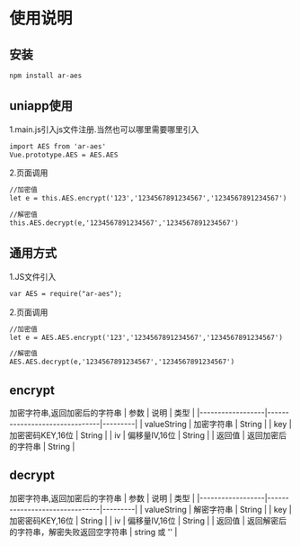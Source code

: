 # 使用说明

## 安装

```html
npm install ar-aes
```

## uniapp使用

1.main.js引入js文件注册.当然也可以哪里需要哪里引入

```html
import AES from 'ar-aes'
Vue.prototype.AES = AES.AES
```

2.页面调用

```html
//加密值
let e = this.AES.encrypt('123','1234567891234567','1234567891234567')

//解密值
this.AES.decrypt(e,'1234567891234567','1234567891234567')
```

## 通用方式

1.JS文件引入

```html
var AES = require("ar-aes");

```

2.页面调用

```html
//加密值
let e = AES.AES.encrypt('123','1234567891234567','1234567891234567')

//解密值
AES.AES.decrypt(e,'1234567891234567','1234567891234567')
```

## encrypt

加密字符串,返回加密后的字符串
| 参数              | 说明                           | 类型     |
|------------------|-------------------------------|---------|
| valueString      | 加密字符串                      | String |
| key              | 加密密码KEY,16位                | String |
| iv               | 偏移量IV,16位                  | String |
| 返回值            | 返回加密后的字符串               | String |

## decrypt

加密字符串,返回加密后的字符串
| 参数              | 说明                           | 类型     |
|------------------|-------------------------------|---------|
| valueString      | 解密字符串                      | String |
| key              | 加密密码KEY,16位                | String |
| iv               | 偏移量IV,16位                  | String |
| 返回值            | 返回解密后的字符串，解密失败返回空字符串               | string 或 '' |
